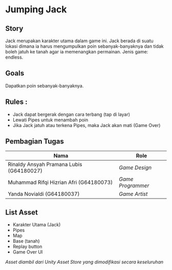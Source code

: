 # Jumping Jack

## Story
Jack merupakan karakter utama dalam game ini. Jack berada di suatu lokasi dimana ia harus mengumpulkan poin sebanyak-banyaknya dan tidak boleh jatuh ke tanah agar ia memenangkan permainan. Jenis game: endless.

## Goals
Dapatkan poin sebanyak-banyaknya.

## Rules : 
- Jack dapat bergerak dengan cara terbang (tap di layar)
- Lewati Pipes untuk menambah poin
- Jika Jack jatuh atau terkena Pipes, maka Jack akan mati (Game Over)

## Pembagian Tugas
| Nama | Role |
| ------ | ------ |
| Rinaldy Ansyah Pramana Lubis (G64180027) | *Game Design* |
| Muhammad Rifqi Hizrian Afri (G64180073) | *Game Programmer* |
| Yanda Novialdi (G64180037) | *Game Artist* |

## List Asset
- Karakter Utama (Jack)
- Pipes
- Map
- Base (tanah)
- Replay button
- Game Over UI

*Asset diambil dari Unity Asset Store yang dimodifikasi secara keseluruhan*

